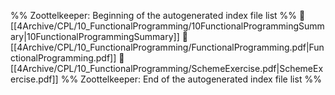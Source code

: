 %% Zoottelkeeper: Beginning of the autogenerated index file list  %%
📄 [[4Archive/CPL/10_FunctionalProgramming/10FunctionalProgrammingSummary|10FunctionalProgrammingSummary]]
📄 [[4Archive/CPL/10_FunctionalProgramming/FunctionalProgramming.pdf|FunctionalProgramming.pdf]]
📄 [[4Archive/CPL/10_FunctionalProgramming/SchemeExercise.pdf|SchemeExercise.pdf]]
%% Zoottelkeeper: End of the autogenerated index file list  %%
